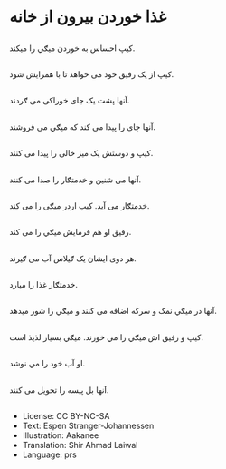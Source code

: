 # غذا خوردن بيرون از خانه

##
كيپ احساس به خوردن میګي را میکند.

##
کیپ از يک رفيق خود می خواهد تا با همرایش شود.

##
آنها پشت يک جای خوراکی می ګردند.

##
آنها جای را پیدا می کند که میګي می فروشند.

##
كيپ و دوستش يک ميز خالی را پیدا می کنند.

##
آنها می شنین و خدمتګار را صدا می کنند.

##
خدمتګار می آيد. کيپ اردر میګي را می کند.

##
رفيق او هم فرمایش میګي را می کند.

##
هر دوی ایشان يک ګيلاس آب می ګیرند.

##
خدمتګار غذا را میارد.

##
آنها در میګي نمک و سرکه اضافه می کنند و ميګي را شور میدهد.

##
کيپ و رفيق اش میګي را مي خورند. میګي بسیار لذیذ است.

##
او آب خود را مي نوشد.

##
آنها بل پيسه را تحويل می کنند.

##
* License: CC BY-NC-SA
* Text: Espen Stranger-Johannessen
* Illustration: Aakanee
* Translation: Shir Ahmad Laiwal
* Language: prs
